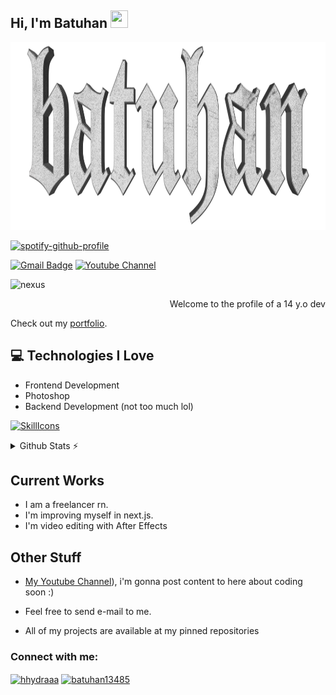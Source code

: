 ## Hi, I'm Batuhan <img src="https://media.giphy.com/media/hvRJCLFzcasrR4ia7z/giphy.gif" width="28px" height="28px"> 

<img src="https://github.com/batuhanneroglu/batuhanneroglu/blob/c106162586b41b739c81df5fd596e3ebadce11b8/batuhan.png" width="1200" height="300">

[![spotify-github-profile](https://spotify-github-profile.kittinanx.com/api/view?uid=vl2ehgr1ncnfxh92sp8074p1h&cover_image=true&theme=natemoo-re&show_offline=false&background_color=000000&interchange=false&bar_color=53b14f&bar_color_cover=true)](https://github.com/kittinan/spotify-github-profile)

[![Gmail Badge](https://img.shields.io/badge/batuhaneroglu145@gmail.com-c14438?style=flat-square&logo=Gmail&logoColor=white&link=mailto:batuhaneroglu145@gmail.com)](mailto:batuhaneroglu145@gmail.com) [![Youtube Channel](https://img.shields.io/badge/-Batuhan-c14438?style=flat-square&logo=Youtube&link=https://www.youtube.com/@hydra.officiall)](https://www.youtube.com/@hydra.officiall)
<p align="left"> <img src="https://komarev.com/ghpvc/?username=nexusdevv" alt="nexus" /> </p>

<div style="text-align: right">Welcome to the profile of a 14 y.o dev</div>

Check out my [portfolio](https://batuhaneroglu.vercel.app).

## :computer: Technologies I Love
* Frontend Development
* Photoshop
* Backend Development (not too much lol)

[![SkillIcons](https://skillicons.dev/icons?i=js,ts,html,css,py,tailwind,react,next,vercel,unreal,supabase,aftereffects,photoshop,blender)](https://skillicons.dev)<br/>

<details>
  <summary>Github Stats ⚡</summary>
  
  <a href="#">![Github stats](https://github-readme-stats.vercel.app/api?username=batuhanneroglu&theme=blueberry&count_private=true&hide_border=true&line_height=20)</a>
  <a href="#">![Top Langs](https://github-readme-stats.vercel.app/api/top-langs/?username=batuhanneroglu&layout=compact&theme=blueberry&count_private=true&hide_border=true)</a>
</details>

## Current Works
 * I am a freelancer rn.
 * I'm improving myself in next.js.
 * I'm video editing with After Effects
 
## Other Stuff
  - [My Youtube Channel](https://www.youtube.com/channel/UC7To08iMZzSMMRcjeIZdnew)), i'm gonna post content to here about coding soon :) 
  - Feel free to send e-mail to me.

- All of my projects are available at my pinned repositories

<h3 align="left">Connect with me:</h3>
<p align="left">
<a href="https://dev.to/nexsu" target="blank"><img align="center" src="https://raw.githubusercontent.com/rahuldkjain/github-profile-readme-generator/master/src/images/icons/Social/devto.svg" alt="hhydraaa" height="30" width="40" /></a>
<a href="https://instagram.com/batuzp" target="blank"><img align="center" src="https://raw.githubusercontent.com/rahuldkjain/github-profile-readme-generator/master/src/images/icons/Social/instagram.svg" alt="batuhan13485" height="30" width="40" /></a>
</p>
